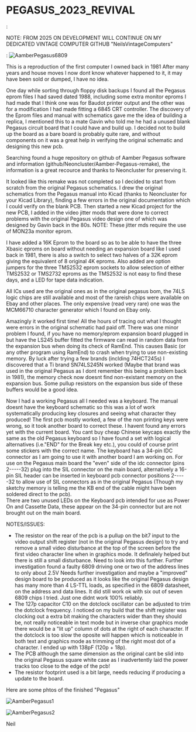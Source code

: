 # PEGASUS_2023_REVIVAL
:

NOTE: FROM 2025 ON DEVELOPMENT WILL CONTINUE ON MY DEDICATED VINTAGE COMPUTER GITHUB "NeilsVintageComputers"

:
![AamberPegasus6809](https://github.com/Neil427/PEGASUS_2023_REVIVAL/assets/67580691/e8e0ff9c-03bd-4ccc-b3fb-7b80d8bbb430)


This is a reproduction of the first computer I owned back in 1981
After many years and house moves I now dont know whatever happened to it, it may have been sold or dumped, I have no idea.

One day while sorting through floppy disk backups I found all the Pegasus eprom files I had saved dated 1988, including some extra monitor eproms I had made that I think one was for Baudot printer output and the other was for a modification I had made fitting a 6845 CRT controller.
The discovery of the Eprom files and manual with schematics gave me the idea of building a replica, I mentioned this to a mate Gavin who told me he had a unused blank Pegasus circuit board that I could have and build up.  I decided not to build up the board as a bare board is probably quite rare, and without components on it was a great help in verifying the original schematic and designing this new pcb.

Searching found a huge repository on github of Aamber Pegasus software and information (github/Neoncluster/Aamber-Pegasus-remake), the information is a great recource and thanks to Neoncluster for preserving it. 

It looked like this remake was not completed so I decided to start from scratch from the original Pegasus schematics.
I drew the original schematics from the Pegasus manual into Kicad (thanks to Neoncluster for your Kicad Library), finding a few errors in the original documentation which I could verify on the blank PCB. Then started a new Kicad project for the new PCB, I added in the video jitter mods that were done to correct problems with the original Pegasus video design one of which was designed by Gavin back in the 80s.   NOTE: These jitter mds require the use of MON23a monitor eprom.

I have added a 16K Eprom to the board so as to be able to have the three Xbasic eproms on board without needing an expansion board like I used back in 1981, there is also a switch to select two halves of a 32K eprom giving the equivalent of 8 original 4K eproms. 
Also added are option jumpers for the three TMS2532 eprom sockets to allow selection of either TMS2532 or TMS2732 eproms as the TMS2532 is not easy to find these days, and a LED for tape data indication. 

All ICs used are the original ones as in the original pegasus bom, the 74LS logic chips are still available and most of the rareish chips were available on Ebay and other places. The only expensive (read very rare) one was the MCM66710 character generator which I found on Ebay only.

Amazingly it worked first time! All the hours of tracing out what I thought were errors in the original schematic had paid off. 
There was one minor problem I found, if you have no memory/eprom expansion board plugged in but have the LS245 buffer fitted the firmware can read in random data from the expansion bus when doing its check of RamEnd. This causes Basic (or any other program using RamEnd) to crash when trying to use non-existing memory. By luck after trying a few brands (inclding 74HCT245s) I discovered that a Ti brand SN74LS245N worked (Maybe that brand was used in the original Pegasus as I dont remember this being a problem back in 1981), the memory check now doesnt find non-existant memory on the expansion bus. Some pullup resistors on the expansion bus side of these buffers would be a good idea.

Now I had a working Pegasus all I needed was a keyboard. The manual doesnt have the keyboard schematic so this was a lot of work systematically producing key closures and seeing what character they produced!  The first pcb mostly worked, a few of the non printing keys were wrong, so it took another board to correct these. I havent found any errors yet with the current board.  You cant buy cheap Chinese keycaps exactly the same as the old Pegasus keyboard so I have found a set with logical alternatives (i.e."END" for the Break key etc.), you could of course print some stickers with the correct name.
The keyboard has a 34-pin IDC connector as I am going to use it with another board I am working on. For use on the Pegasus main board the "even" side of the idc connector (pins 2-----32) plug into the SIL connector on the main board, alternatively a 16-pin SIL header can be inserted in keyboard pcb connector positions 2-----32 to allow use of SIL connectors as in the original Pegasus (Though my sketchy memory is telling me the KB end of the cable might have been soldered direct to the pcb).  
There are two unused LEDs on the Keyboard pcb intended for use as Power On and Cassette Data, these appear on the 34-pin connector but are not brought out on the main board.


NOTES/ISSUES:
- The resistor on the rear of the pcb is a pullup on the bit7 input to the video output shift register (not in the original Pegasus design) to try and remove a small video disturbance at the top of the screen before the first video character line when in graphics mode. It definalely helped but there is still a small disturbance. Need to look into this further.
Further investigation found a faulty 6809 driving one or two of the address lines to only about 2.5V
Needs further investigation and maybe a "improved" design board to be produced as it looks like the original Pegasus design has many more than 4 LS-TTL loads, as specified in the 6809 datasheet, on the address and data lines. It did still work ok with six out of seven 6809 chips I tried. Just one didnt work 100% reliably.
- The 127p capacitor C10 on the dotclock oscillator can be adjusted to trim the dotclock frequency. I noticed on my build that the shift register was clocking out a extra bit making the characters wider than they should be, not really noticeable in text mode but in inverse char graphics mode there would be a "lit up" column of dots at the right of each character.  If the dotclock is too slow the oposite will happen which is noticeable in both text and graphics mode as trimming of the right most dot of a character. I ended up with 138pF (120p + 18p).
- The PCB although the same dimension as the original cant be slid into the original Pegasus square white case as I inadvertently laid the power tracks too close to the edge of the pcb!
- The resistor footprint used is a bit large, needs reducing if producing a update to the board.
  
Here are some phtos of the finished "Pegasus"

![AamberPegasus1](https://github.com/user-attachments/assets/7e54254b-9c8f-4274-86ae-d5b6e0a28aba)

![AamberPegasus2](https://github.com/user-attachments/assets/0a8546ea-f230-4697-9453-a89bf00b0e5a)




Neil


